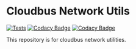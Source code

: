 # Cloudbus Network Utils

[![Tests](https://github.com/kcexn/cloudbus-net/actions/workflows/tests.yml/badge.svg)](https://github.com/kcexn/cloudbus-net/actions/workflows/tests.yml)
[![Codacy Badge](https://app.codacy.com/project/badge/Grade/d4cf3af8003c430fa2c058bd4aa8da14)](https://app.codacy.com/gh/kcexn/cloudbus-net/dashboard?utm_source=gh&utm_medium=referral&utm_content=&utm_campaign=Badge_grade)
[![Codacy Badge](https://app.codacy.com/project/badge/Coverage/d4cf3af8003c430fa2c058bd4aa8da14)](https://app.codacy.com/gh/kcexn/cloudbus-net/dashboard?utm_source=gh&utm_medium=referral&utm_content=&utm_campaign=Badge_coverage)

This repository is for cloudbus network utilities.
